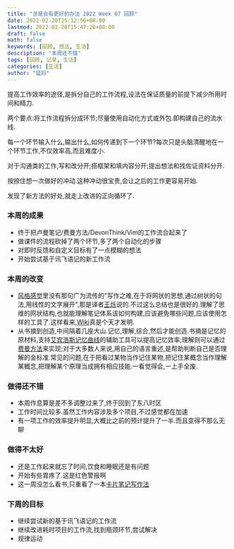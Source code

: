 ```yaml
---
title: "总是会有更好的办法 2022 Week 07 回顾"
date: 2022-02-20T15:12:56+08:00
lastmod: 2022-02-20T15:47:26+08:00
draft: false
math: false
keywords: [回顾, 想法, 生活]
description: "本周还不错"
tags: [回顾, 记录, 生活]
categories: [生活]
author: "猛犸"
---
```


提高工作效率的途径,是拆分自己的工作流程,设法在保证质量的前提下减少所用时间和精力.

两个要点:将工作流程拆分成环节;尽量使用自动化方式或外包.即构建自己的流水线.

每一个环节输入什么,输出什么,如何传递到下一个环节?每次只是头脑清醒地在一个环节工作,不仅效率高,而且难度小.

对于沟通类的工作,写和改分开;搭框架和填内容分开;提出想法和找佐证资料分开.

按捺住想一次做好的冲动.这种冲动很宝贵,会让之后的工作更容易开始.

发现了新方法的好处,就走上改进的正向循环了.

### 本周的成果

- 终于把卢曼笔记/费曼方法/DevonThink/Vim的工作流合起来了
- 做课件的流程砍掉了两个环节,多了两个自动化的步骤
- 对即时反馈和自定义目标有了一点模糊的想法
- 开始尝试基于讯飞语记的新工作流

### 本周的改变

- [风格感觉](https://book.douban.com/subject/30186025/)里没有那句广为流传的"写作之难,在于将网状的思想,通过树状的句法,用线性的文字展开",那是译者[王烁](http://reporter.caixin.com/4/%E7%8E%8B%E7%83%81)说的.不过这么总结也是很好的.理解了思维的网状结构,也就能理解笔记体系该如何构建,应该避免哪些问题,应该使用怎样的工具了.这样看来,[Wiki](https://www.wikipedia.org/)真是个天才发明.
- 从书摘到创造,中间隔着几座大山.记忆,理解,综合,然后才能创造.书摘是记忆的原材料,支持[艾宾浩斯记忆曲线](https://zh.wikipedia.org/wiki/%E9%81%97%E5%BF%98%E6%9B%B2%E7%BA%BF)的辅助工具可以提高记忆效率;理解则可以通过[费曼方法](https://www.colorado.edu/artssciences-advising/resource-library/life-skills/the-feynman-technique-in-academic-coaching)来实现;对于大多数人来说,用自己的语言重述,是帮助判断自己是否理解的金标准.常见的问题,在于把看过某物当作记住某物,把记住某概念当作理解某概念,把理解某个原理当成拥有相应技能.一看觉得会,一上手全废.

### 做得还不错

- 本周作息算是差不多调整过来了,终于回到了东八时区
- 工作时间比较多.虽然工作内容涉及多个项目,不过感觉都在加速
- 有一项工作的效率提升明显,大概比之前的预计提升了一半.而且变得不那么无聊

### 做得不太好

- 还是工作起来就忘了时间,饮食和睡眠还是有问题
- 开始有些胃疼了.这是红色警报啊
- 这一周没怎么看书,只重看了一本[卡片笔记写作法](https://book.douban.com/subject/35503571/)

### 下周的目标

- 继续尝试新的基于讯飞语记的工作流
- 继续改进耗时项目的工作流,找到瓶颈环节,尝试解决
- 规律运动
